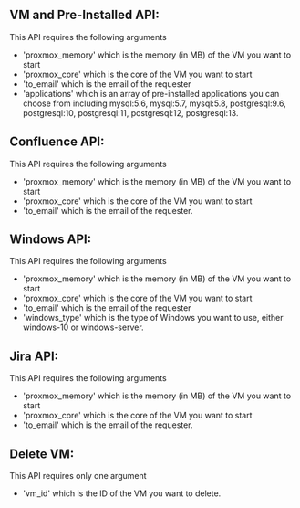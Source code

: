 ## VM and Pre-Installed API: 
This API requires the following arguments 
- 'proxmox_memory' which is the memory (in MB) of the VM you want to start
- 'proxmox_core' which is the core of the VM you want to start 
- 'to_email' which is the email of the requester
- 'applications' which is an array of pre-installed applications you can choose from including 
mysql:5.6, mysql:5.7, mysql:5.8, postgresql:9.6, postgresql:10, postgresql:11, postgresql:12, postgresql:13.

## Confluence API: 
This API requires the following arguments 
- 'proxmox_memory' which is the memory (in MB) of the VM you want to start 
- 'proxmox_core' which is the core of the VM you want to start 
- 'to_email' which is the email of the requester.
## Windows API: 
This API requires the following arguments 
- 'proxmox_memory' which is the memory (in MB) of the VM you want to start
- 'proxmox_core' which is the core of the VM you want to start
- 'to_email' which is the email of the requester
- 'windows_type' which is the type of Windows you want to use, either windows-10 or windows-server.
## Jira API: 
This API requires the following arguments 
- 'proxmox_memory' which is the memory (in MB) of the VM you want to start
- 'proxmox_core' which is the core of the VM you want to start 
- 'to_email' which is the email of the requester.
## Delete VM: 
This API requires only one argument 
- 'vm_id' which is the ID of the VM you want to delete.


